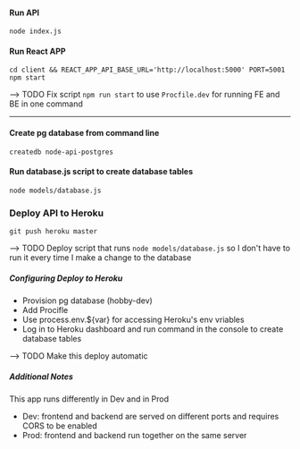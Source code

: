 #### Run API
```
node index.js
```

#### Run React APP
```
cd client && REACT_APP_API_BASE_URL='http://localhost:5000' PORT=5001 npm start
```

--> TODO Fix script `npm run start` to use `Procfile.dev` for running FE and BE in one command

---

#### Create pg database from command line
```
createdb node-api-postgres
```

#### Run database.js script to create database tables
```
node models/database.js
```

### Deploy API to Heroku
```
git push heroku master
```

--> TODO Deploy script that runs `node models/database.js` so I don't have to run it every time I make a change to the database

##### Configuring Deploy to Heroku

* Provision pg database (hobby-dev)
* Add Procifle
* Use process.env.${var} for accessing Heroku's env vriables
* Log in to Heroku dashboard and run command in the console to create database tables 

--> TODO Make this deploy automatic

##### Additional Notes

This app runs differently in Dev and in Prod

 - Dev: frontend and backend are served on different ports and requires CORS to be enabled
 - Prod: frontend and backend run together on the same server
